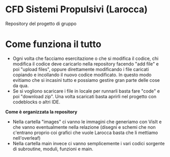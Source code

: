 # CFD Sistemi Propulsivi (Larocca)
Repository del progetto di gruppo 

# Come funziona il tutto
- Ogni volta che facciamo esercitazione o che si modifica il codice, chi modifica il codice deve caricarlo nella repository facendo "add file" e poi "upload files", oppure direttamente modificando i file caricati copiando e incollando il nuovo codice modificato. In questo modo evitiamo che si incasini tutto e possiamo gestire gran parte delle cose da qua.
- Se si vogliono scaricare i file in locale per runnarli basta fare "code" e poi "download zip". Una volta scaricati basta aprirli nel progetto con codeblocks o altri IDE.

**Come è organizzata la repository**
- Nella cartella "images" ci vanno le immagini che generiamo con VisIt e che vanno eventualmente nella relazione (disegni e schemi che non c'entrano proprio coi grafici che vuole Larocca basta che li mettiamo nell'overleaf)
- Nella cartella main invece ci vanno semplicemente i vari codici sorgente di subroutine, moduli, funzioni e main.
